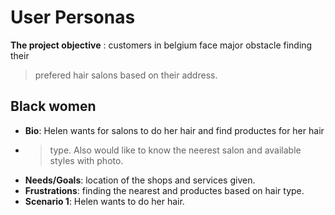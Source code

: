 # User Personas

**The project objective** : customers in belgium face major obstacle finding their
>prefered hair salons based on their address.

## Black women

- **Bio**: Helen wants for salons to do her hair and find productes for her hair
- >type. Also would like to know the neerest salon and available styles with photo.
- **Needs/Goals**: location of the shops and services given.
- **Frustrations**: finding the nearest and productes based on hair type.
- **Scenario 1**: Helen wants to do her hair.
